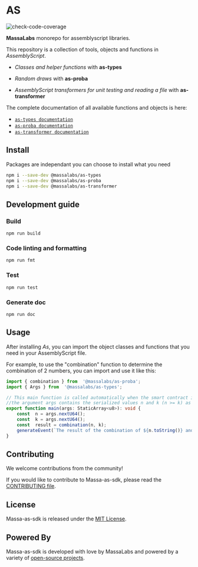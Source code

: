 # AS

![check-code-coverage](https://img.shields.io/badge/coverage-71%25-orange)

**MassaLabs** monorepo for assemblyscript libraries.

This repository is a collection of tools, objects and functions in *AssemblyScript*.

- *Classes and helper functions* with **as-types**

- *Random draws* with **as-proba**

- *AssemblyScript transformers for unit testing and reading a file* with **as-transformer**

The complete documentation of all available functions and objects is here:

- [`as-types documentation`](https://as-types.docs.massa.net)
- [`as-proba documentation`](https://as-proba.docs.massa.net)
- [`as-transformer documentation`](https://as-transformer.docs.massa.net)

## Install

Packages are independant you can choose to install what you need

```sh
npm i --save-dev @massalabs/as-types
npm i --save-dev @massalabs/as-proba
npm i --save-dev @massalabs/as-transformer
```

## Development guide

### Build

```plain
npm run build
```

### Code linting and formatting

```plain
npm run fmt
```

### Test

```plain
npm run test
```

### Generate doc

```plain
npm run doc
```
## Usage
After installing *As*, you can import the object classes and functions that you need in your AssemblyScript file.

For example, to use the "combination" function to determine the combination of 2 numbers, you can import and use it like this:
```typescript
import { combination } from  '@massalabs/as-proba';
import { Args } from  '@massalabs/as-types';

// This main function is called automatically when the smart contract is executed by the blockchain.
//the argument args contains the serialized values n and k (n >= k) as U64
export function main(args: StaticArray<u8>): void {
	const  n = args.nextU64();
	const  k = args.nextU64();
	const  result = combination(n, k);
	generateEvent(`The result of the combination of ${n.toString()} and ${k.toString()} is ${result.toString()}`);
}
```
## Contributing
We welcome contributions from the community!

If you would like to contribute to Massa-as-sdk, please read the [CONTRIBUTING file](CONTRIBUTING.md).

## License
Massa-as-sdk is released under the [MIT License](LICENSE).

## Powered By
Massa-as-sdk is developed with love by MassaLabs and powered by a variety of [open-source projects](powered-by.md).
